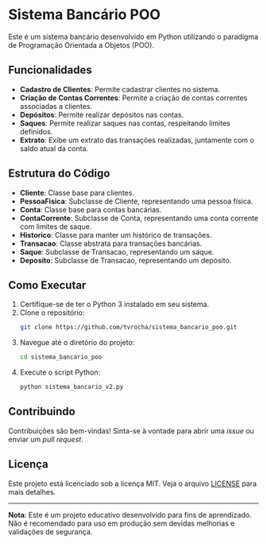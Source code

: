 # Sistema Bancário POO

Este é um sistema bancário desenvolvido em Python utilizando o paradigma de Programação Orientada a Objetos (POO).

## Funcionalidades

- **Cadastro de Clientes**: Permite cadastrar clientes no sistema.
- **Criação de Contas Correntes**: Permite a criação de contas correntes associadas a clientes.
- **Depósitos**: Permite realizar depósitos nas contas.
- **Saques**: Permite realizar saques nas contas, respeitando limites definidos.
- **Extrato**: Exibe um extrato das transações realizadas, juntamente com o saldo atual da conta.

## Estrutura do Código

- **Cliente**: Classe base para clientes.
- **PessoaFisica**: Subclasse de Cliente, representando uma pessoa física.
- **Conta**: Classe base para contas bancárias.
- **ContaCorrente**: Subclasse de Conta, representando uma conta corrente com limites de saque.
- **Historico**: Classe para manter um histórico de transações.
- **Transacao**: Classe abstrata para transações bancárias.
- **Saque**: Subclasse de Transacao, representando um saque.
- **Deposito**: Subclasse de Transacao, representando um depósito.

## Como Executar

1. Certifique-se de ter o Python 3 instalado em seu sistema.
2. Clone o repositório:
   ```sh
   git clone https://github.com/tvrocha/sistema_bancario_poo.git
   ```
3. Navegue até o diretório do projeto:
    ```sh
   cd sistema_bancario_poo
   ```
4. Execute o script Python:
    ```sh
    python sistema_bancario_v2.py
    ```

## Contribuindo

Contribuições são bem-vindas! Sinta-se à vontade para abrir uma _issue_ ou enviar um _pull request_.

## Licença

Este projeto está licenciado sob a licença MIT. Veja o arquivo [LICENSE](LICENSE) para mais detalhes.

---

**Nota**: Este é um projeto educativo desenvolvido para fins de aprendizado. Não é recomendado para uso em produção sem devidas melhorias e validações de segurança.
